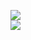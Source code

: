 [![](https://img.shields.io/badge/Made%20With-Github%20Spray-lightgrey.svg?style=for-the-badge&logo=github)](https://github.com/Annihil/github-spray#19280)  
[![](https://i.imgur.com/2DrTn0Z.gif)](https://github.com/Annihil/github-spray)